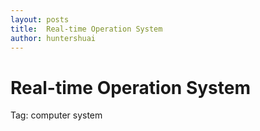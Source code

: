 ```yaml
---
layout: posts
title:  Real-time Operation System 
author: huntershuai
---
```




Real-time Operation System 
===

Tag: computer system


